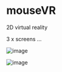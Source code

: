 # mouseVR
2D virtual reality 

3 x screens ... 

![image](https://i.imgur.com/Gu0CuDI.png)

![image](https://i.imgur.com/Nbtrz3y.gifv)


